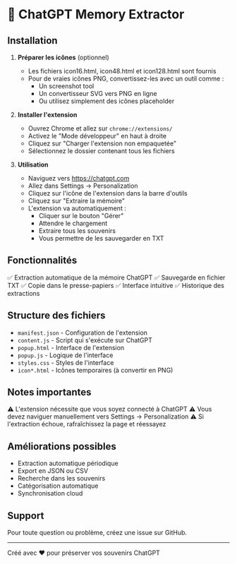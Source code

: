 # 🧠 ChatGPT Memory Extractor

## Installation

1. **Préparer les icônes** (optionnel)
   - Les fichiers icon16.html, icon48.html et icon128.html sont fournis
   - Pour de vraies icônes PNG, convertissez-les avec un outil comme :
     - Un screenshot tool
     - Un convertisseur SVG vers PNG en ligne
     - Ou utilisez simplement des icônes placeholder

2. **Installer l'extension**
   - Ouvrez Chrome et allez sur `chrome://extensions/`
   - Activez le "Mode développeur" en haut à droite
   - Cliquez sur "Charger l'extension non empaquetée"
   - Sélectionnez le dossier contenant tous les fichiers

3. **Utilisation**
   - Naviguez vers https://chatgpt.com
   - Allez dans Settings → Personalization
   - Cliquez sur l'icône de l'extension dans la barre d'outils
   - Cliquez sur "Extraire la mémoire"
   - L'extension va automatiquement :
     - Cliquer sur le bouton "Gérer"
     - Attendre le chargement
     - Extraire tous les souvenirs
     - Vous permettre de les sauvegarder en TXT

## Fonctionnalités

✅ Extraction automatique de la mémoire ChatGPT
✅ Sauvegarde en fichier TXT
✅ Copie dans le presse-papiers
✅ Interface intuitive
✅ Historique des extractions

## Structure des fichiers

- `manifest.json` - Configuration de l'extension
- `content.js` - Script qui s'exécute sur ChatGPT
- `popup.html` - Interface de l'extension
- `popup.js` - Logique de l'interface
- `styles.css` - Styles de l'interface
- `icon*.html` - Icônes temporaires (à convertir en PNG)

## Notes importantes

⚠️ L'extension nécessite que vous soyez connecté à ChatGPT
⚠️ Vous devez naviguer manuellement vers Settings → Personalization
⚠️ Si l'extraction échoue, rafraîchissez la page et réessayez

## Améliorations possibles

- Extraction automatique périodique
- Export en JSON ou CSV
- Recherche dans les souvenirs
- Catégorisation automatique
- Synchronisation cloud

## Support

Pour toute question ou problème, créez une issue sur GitHub.

---
Créé avec ❤️ pour préserver vos souvenirs ChatGPT
